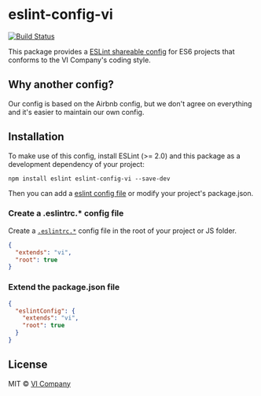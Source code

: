 # eslint-config-vi

[![Build Status](https://travis-ci.org/vicompany/eslint-config-vi.svg?branch=master)](https://travis-ci.org/vicompany/eslint-config-vi)

This package provides a [ESLint shareable config](http://eslint.org/docs/developer-guide/shareable-configs) for ES6 projects that conforms to the VI Company's coding style.

## Why another config?

Our config is based on the Airbnb config, but we don't agree on everything and it's easier to maintain our own config.

## Installation

To make use of this config, install ESLint (>= 2.0) and this package as a development dependency of your project:

    npm install eslint eslint-config-vi --save-dev

Then you can add a [eslint config file](http://eslint.org/docs/user-guide/configuring) or modify your project's package.json.

### Create a .eslintrc.* config file

Create a [`.eslintrc.*`](http://eslint.org/docs/user-guide/configuring#configuration-file-formats) config file in the root of your project or JS folder.

```json
{
  "extends": "vi",
  "root": true
}
```

### Extend the package.json file

```json
{
  "eslintConfig": {
    "extends": "vi",
    "root": true
  }
}
```

## License

MIT © [VI Company](http://vicompany.nl)

